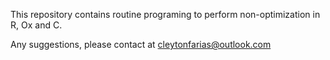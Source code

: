 This repository contains routine programing to perform non-optimization in R, Ox and C. 

Any suggestions, please contact at cleytonfarias@outlook.com
